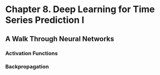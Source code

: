 # Chapter 8. Deep Learning for Time Series Prediction I

## A Walk Through Neural Networks

### Activation Functions
### Backpropagation